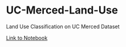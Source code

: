 # UC-Merced-Land-Use
Land Use Classification on UC Merced Dataset

[Link to Notebook](http://nbviewer.ipython.org/urls/raw.github.com/ucalyptus/UC-Merced-Land-Use/master/UC-Merced.ipynb)
